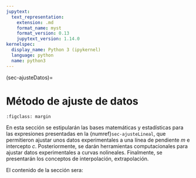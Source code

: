 ```yaml
---
jupytext:
  text_representation:
    extension: .md
    format_name: myst
    format_version: 0.13
    jupytext_version: 1.14.0
kernelspec:
  display_name: Python 3 (ipykernel)
  language: python
  name: python3
---
```


(sec-ajusteDatos)=
# Método de ajuste de datos

```{figure} imagenes/bola4.png
:figclass: margin
```

En esta sección se estipularán las bases matemáticas y estadísticas para las expresiones presentadas en la {numref}`sec-ajusteLineal`, que permitieron ajustar unos datos experimentales a una línea de pendiente $m$ e intercepto $c$. Posteriormente, se darán herramientas computacionales para ajustar datos experimentales a curvas nolineales. Finalmente, se presentarán los conceptos de interpolación, extrapolación.

El contenido de la sección sera:

```{tableofcontents}
```
